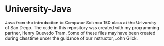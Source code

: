 # University-Java
Java from the introduction to Computer Science 150 class at the University of San Diego. The code in this repository was created with my programming partner, Henry Quevedo Tram. Some of these files may have been created during classtime under the guidance of our instructor, John Glick. 
